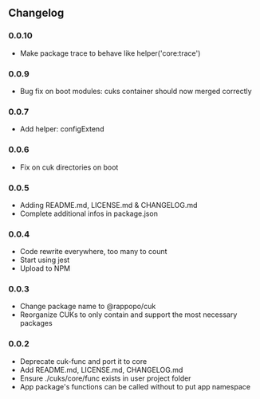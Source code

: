 ## Changelog

### 0.0.10

- Make package trace to behave like helper('core:trace')

### 0.0.9

- Bug fix on boot modules: cuks container should now merged correctly

### 0.0.7

- Add helper: configExtend

### 0.0.6

- Fix on cuk directories on boot

### 0.0.5

- Adding README.md, LICENSE.md & CHANGELOG.md
- Complete additional infos in package.json

### 0.0.4

- Code rewrite everywhere, too many to count
- Start using jest
- Upload to NPM

### 0.0.3

- Change package name to @rappopo/cuk
- Reorganize CUKs to only contain and support the most necessary packages

### 0.0.2

- Deprecate cuk-func and port it to core
- Add README.md, LICENSE.md, CHANGELOG.md
- Ensure ./cuks/core/func exists in user project folder
- App package's functions can be called without to put app namespace
